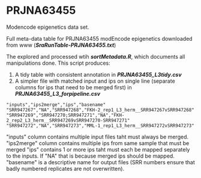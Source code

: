# PRJNA63455
Modencode epigenetics data set. 

Full meta-data table for PRJNA63455 modEncode epigenetics downloaded from www (**_SraRunTable-PRJNA63455.txt_**)

The explored and processed wtih **_sortMetadata.R_**, which documents all manipulations done. This script produces:
1) A tidy table with consistent annotation in **_PRJNA63455_L3tidy.csv_**
2) A simpler file with matched input and ips on single line (separate columns for ips that need to be merged first) in **_PRJNA63455_L3_forpipeline.csv_**

```
"inputs","ips2merge","ips","basename"
"SRR947267","NA","SRR947268","FKH-2_rep1_L3_herm__SRR947267vSRR947268"
"SRR947269","SRR947270;SRR947271","NA","FKH-2_rep2_L3_herm__SRR947269vSRR947270-SRR947271"
"SRR947272","NA","SRR947273","MML-1_rep1_L3_herm__SRR947272vSRR947273"
```

"inputs" column contains multiple input files taht must always be merged.
"ips2merge" column contains multiple ips from same sample that must be merged
"ips" contains 1 or more ips taht must each be mapped separately to the inputs. If "NA" that is because merged ips should be mapped. 
"basename" is a descriptive name for output files (SRR numbers ensure that badly numbered replicates are not overwritten). 
